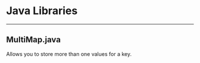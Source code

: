 # Java Libraries
------------------------------------
 MultiMap.java
 --------------
 Allows you to store more than one values for a key.
